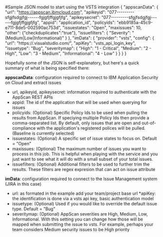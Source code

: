 #Sample JSON model to start using the VSTS integration
{
	"appscanData": {
		"url":          "https://appscan.ibmcloud.com",
		"apikeyid":     "077---------sfgjfsdgjfgj------fgjgfjffgjgfjfg",
		"apikeysecret": "077---------sfgjfsdgjfgj------fgjgfjffgjgfjfg",
		"appid":        "application_id",
		"policyids":    "ebb9185a-45c9-e711-8de5-002590ac753d",
		"issuestates":  "Open",
		"maxissues":    10,
		"other": {"checkduplicates":"true"},
		"issuefilters": { "Severity": "(Medium|Low|Informational)" }
	},
	"imData": {
		"provider": "vsts",
		"config": {
			"url":        "https://<team>.visualstudio.com/<project>",
			"apiKey":   "vsts_api_login_key",
			"issuetype":  "Bug",
			"severitymap": {
				"High":   "1 - Critical",
				"Medium": "2 - High",
				"Low":    "3 - Medium",
				"Informational": "4 - Low"
			}
		}
	}
} 


Hopefully some of the JSON is self-explanatory, but here's a quick summary of what is being specified there:

__appscanData__: configuration required to connect to IBM Application Security on Cloud and extract issues
* url, apikeyid, apikeysecret: information required to authenticate with the AppScan REST APIs
* appid: The id of the application that will be used when querying for issues
* policyids: (Optional) Specific Policy Ids to be used when pulling the results from AppScan. If speciying multiple Policy Ids then provide a comma-separated list. By default, only issues that are open and out-of-compliance with the application's registered polices will be pulled. (Baseline is currently selected)
* issuestates: (Optional) A specific set of issue states to focus on. Default = "Open"
* maxissues: (Optional) The maximum number of issues you want to process in this job.  This is helpful when playing
with the service and you just want to see what it will do with a small subset of your total issues. 
* issuefilters: (Optional) Additional filters to be used to further trim the results. These filters are regex expresion
that can act on issue attribute

__imData__: configuration required to connect to the Issue Management system (JIRA in this case)
* url: as formated in the example add your team/project base url 
*apiKey: the identification is done via a vsts api key, basic authentication model 
* issuetype: (Optional) Used if you would like to override the default issue type. Default = "Bug" 
* severitymap: (Optional) AppScan severities are High, Medium, Low, Informational. With this setting you can change how those will be mapped when submitting the issue to vsts.  For example, perhaps your team considers Medium security issues to be High priority